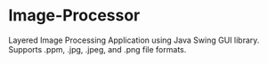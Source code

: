 # Image-Processor
Layered Image Processing Application using Java Swing GUI library. Supports .ppm, .jpg, .jpeg, and .png file formats.
